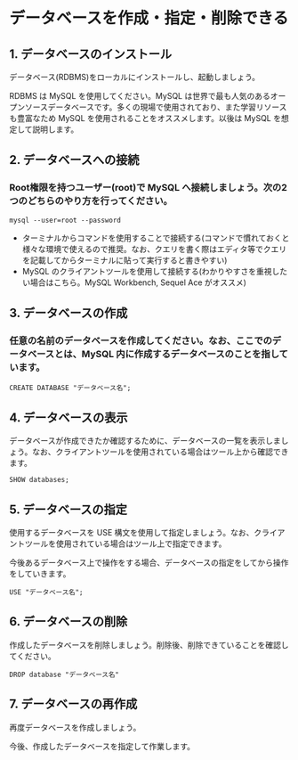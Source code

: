 # データベースを作成・指定・削除できる

## 1. データベースのインストール

データベース(RDBMS)をローカルにインストールし、起動しましょう。

RDBMS は MySQL を使用してください。MySQL は世界で最も人気のあるオープンソースデータベースです。多くの現場で使用されており、また学習リソースも豊富なため MySQL を使用されることをオススメします。以後は MySQL を想定して説明します。

## 2. データベースへの接続

### Root権限を持つユーザー(root)で MySQL へ接続しましょう。次の2つのどちらのやり方を行ってください。

`mysql --user=root --password`

- ターミナルからコマンドを使用することで接続する(コマンドで慣れておくと様々な環境で使えるので推奨。なお、クエリを書く際はエディタ等でクエリを記載してからターミナルに貼って実行すると書きやすい)
- MySQL のクライアントツールを使用して接続する(わかりやすさを重視したい場合はこちら。MySQL Workbench, Sequel Ace がオススメ)

## 3. データベースの作成

### 任意の名前のデータベースを作成してください。なお、ここでのデータベースとは、MySQL 内に作成するデータベースのことを指しています。

`CREATE DATABASE "データベース名";`

## 4. データベースの表示

データベースが作成できたか確認するために、データベースの一覧を表示しましょう。なお、クライアントツールを使用されている場合はツール上から確認できます。  

`SHOW databases;`

## 5. データベースの指定

使用するデータベースを USE 構文を使用して指定しましょう。なお、クライアントツールを使用されている場合はツール上で指定できます。

今後あるデータベース上で操作をする場合、データベースの指定をしてから操作をしていきます。

`USE "データベース名";`
## 6. データベースの削除

作成したデータベースを削除しましょう。削除後、削除できていることを確認してください。

`DROP database "データベース名"`

## 7. データベースの再作成

再度データベースを作成しましょう。

今後、作成したデータベースを指定して作業します。
